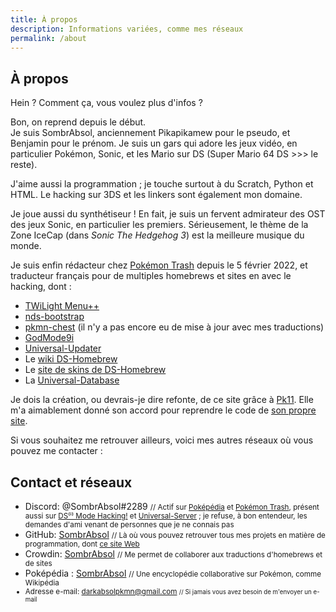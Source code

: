 ```yaml
---
title: À propos
description: Informations variées, comme mes réseaux
permalink: /about
---
```


## À propos
Hein ? Comment ça, vous voulez plus d'infos ?

Bon, on reprend depuis le début.<br>
Je suis SombrAbsol, anciennement Pikapikamew pour le pseudo, et Benjamin pour le prénom. Je suis un gars qui adore les jeux vidéo, en particulier Pokémon, Sonic, et les Mario sur DS (Super Mario 64 DS >>> le reste).

J'aime aussi la programmation ; je touche surtout à du Scratch, Python et HTML. Le hacking sur 3DS et les linkers sont également mon domaine.

Je joue aussi du synthétiseur ! En fait, je suis un fervent admirateur des OST des jeux Sonic, en particulier les premiers. Sérieusement, le thème de la Zone IceCap (dans <i>Sonic The Hedgehog 3</i>) est la meilleure musique du monde.

Je suis enfin rédacteur chez [Pokémon Trash](https://www.pokemontrash.com) depuis le 5 février 2022, et traducteur français pour de multiples homebrews et sites en avec le hacking, dont :
* [TWiLight Menu++](https://github.com/DS-Homebrew/TWiLightMenu)
* [nds-bootstrap](https://github.com/DS-Homebrew/nds-bootstrap)
* [pkmn-chest](https://github.com/Universal-Team/pkmn-chest) (il n'y a pas encore eu de mise à jour avec mes traductions)
* [GodMode9i](https://github.com/DS-Homebrew/GodMode9i)
* [Universal-Updater](https://github.com/Universal-Team/Universal-Updater)
* Le [wiki DS-Homebrew](https://wiki.ds-homebrew.com/fr-FR/)
* Le [site de skins de DS-Homebrew](https://skins.ds-homebrew.com)
* La [Universal-Database](https://db.universal-team.net)

Je dois la création, ou devrais-je dire refonte, de ce site grâce à [Pk11](https://github.com/Epicpkmn11). Elle m'a aimablement donné son accord pour reprendre le code de [son propre site](https://pk11.us).

Si vous souhaitez me retrouver ailleurs, voici mes autres réseaux où vous pouvez me contacter :

## Contact et réseaux
- Discord: @SombrAbsol#2289 <small>// Actif sur [Poképédia](https://discord.com/invite/W5Hggsc) et [Pokémon Trash](https://discord.com/invite/K6fPaHd), présent aussi sur [DS⁽ⁱ⁾ Mode Hacking!](https://discord.gg/yD3spjv) et [Universal-Server](https://discord.gg/KDJCfGF) ; je refuse, à bon entendeur, les demandes d'ami venant de personnes que je ne connais pas</small>
- GitHub: [SombrAbsol](https://github.com/SombrAbsol) <small>// Là où vous pouvez retrouver tous mes projets en matière de programmation, dont [ce site Web](https://github.com/SombrAbsol/SombrAbsol.github.io)</small>
- Crowdin: [SombrAbsol](https://crowdin.com/profile/SombrAbsol) <small>// Me permet de collaborer aux traductions d'homebrews et de sites</small>
- Poképédia : [SombrAbsol](https://www.pokepedia.fr/Utilisateur:SombrAbsol) <small> // Une encyclopédie collaborative sur Pokémon, comme Wikipédia
- Adresse e-mail: [darkabsolpkmn@gmail.com](mailto:darkabsolpkmn@gmail.com) <small>// Si jamais vous avez besoin de m'envoyer un e-mail</small>
